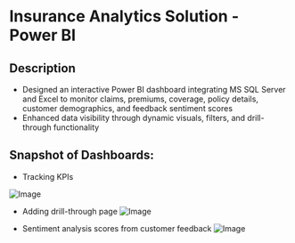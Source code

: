 
# Insurance Analytics Solution - Power BI

## Description

- Designed an interactive Power BI dashboard integrating MS SQL Server and Excel to monitor claims, premiums, coverage, policy details, customer demographics, and feedback sentiment scores
- Enhanced data visibility through dynamic visuals, filters, and drill-through functionality


## Snapshot of Dashboards:

- Tracking KPIs

![Image](https://github.com/user-attachments/assets/04eec060-73a8-4711-9a39-18d2e93b6e09)

- Adding drill-through page
![Image](https://github.com/user-attachments/assets/06cea876-e53b-4fd3-92cf-866e3f1bd106)

- Sentiment analysis scores from customer feedback
![Image](https://github.com/user-attachments/assets/0cc67429-9a86-496f-b886-4207e67f4171)

        






